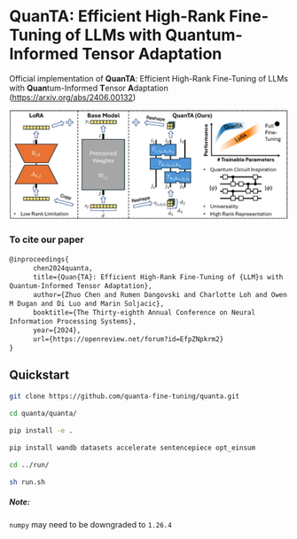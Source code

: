 # QuanTA: Efficient High-Rank Fine-Tuning of LLMs with Quantum-Informed Tensor Adaptation
Official implementation of **QuanTA**: Efficient High-Rank Fine-Tuning of LLMs with **Quan**tum-Informed **T**ensor **A**daptation (https://arxiv.org/abs/2406.00132)

![Example Image](figures/quanta_illustration.jpg)

### To cite our paper
```
@inproceedings{
      chen2024quanta,
      title={Quan{TA}: Efficient High-Rank Fine-Tuning of {LLM}s with Quantum-Informed Tensor Adaptation},
      author={Zhuo Chen and Rumen Dangovski and Charlotte Loh and Owen M Dugan and Di Luo and Marin Soljacic},
      booktitle={The Thirty-eighth Annual Conference on Neural Information Processing Systems},
      year={2024},
      url={https://openreview.net/forum?id=EfpZNpkrm2}
}
```

## Quickstart

 ```bash
git clone https://github.com/quanta-fine-tuning/quanta.git
 ```
 ```bash
cd quanta/quanta/
 ```
 ```bash
pip install -e .
 ```
 ```bash
pip install wandb datasets accelerate sentencepiece opt_einsum
 ```
 ```bash
cd ../run/
 ```
 ```bash
sh run.sh
 ```
##### Note:
`numpy` may need to be downgraded to `1.26.4`


